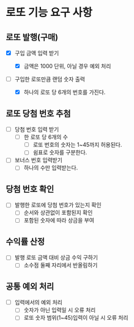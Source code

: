 # 로또 기능 요구 사항

## 로또 발행(구매)

- [x] 구입 금액 입력 받기

  - [x] 금액은 1000 단위, 아닐 경우 예외 처리

- [ ] 구입한 로또만큼 랜덤 숫자 출력
  - [x] 하나의 로또 당 6개의 번호를 가진다.

## 로또 당첨 번호 추첨

- [ ] 당첨 번호 입력 받기
  - [ ] 한 로또 당 6개의 수
    - [ ] 로또 번호의 숫자는 1~45까지 허용된다.
    - [ ] 쉼표로 숫자를 구분한다.
- [ ] 보너스 번호 입력받기
  - [ ] 하나의 수만 입력받는다.

## 당첨 번호 확인

- [ ] 발행한 로또에 당첨 번호가 있는지 확인
  - [ ] 순서와 상관없이 포함된지 확인
  - [ ] 포함된 숫자에 따라 상금을 부여

## 수익률 산정

- [ ] 발행 로또 금액 대비 상금 수익 구하기
  - [ ] 소수점 둘째 자리에서 반올림하기

## 공통 예외 처리

- [ ] 입력에서의 예외 처리
  - [ ] 숫자가 아닌 입력일 시 오류 처리
  - [ ] 로또 숫자 범위(1~45)입력이 아닐 시 오류 처리
